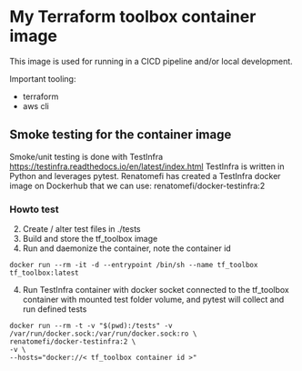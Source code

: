 # My Terraform toolbox container image

This image is used for running in a CICD pipeline and/or local development. 

Important tooling:
- terraform
- aws cli

## Smoke testing for the container image

Smoke/unit testing is done with TestInfra https://testinfra.readthedocs.io/en/latest/index.html
TestInfra is written in Python and leverages pytest. 
Renatomefi has created a TestInfra docker image on Dockerhub that we can use: renatomefi/docker-testinfra:2

### Howto test

2) Create / alter test files in ./tests
1) Build and store the tf_toolbox image 
3) Run and daemonize the container, note the container id
```
docker run --rm -it -d --entrypoint /bin/sh --name tf_toolbox tf_toolbox:latest
```
4) Run TestInfra container with docker socket connected to the tf_toolbox container with mounted test folder volume, and pytest will collect and run defined tests
```
docker run --rm -t -v "$(pwd):/tests" -v /var/run/docker.sock:/var/run/docker.sock:ro \ 
renatomefi/docker-testinfra:2 \
-v \
--hosts="docker://< tf_toolbox container id >"
```




